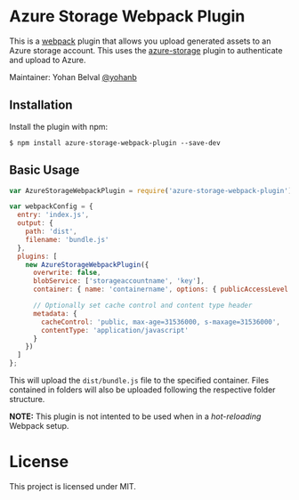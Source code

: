 Azure Storage Webpack Plugin
===================

This is a [webpack](http://webpack.github.io/) plugin that allows you upload generated assets to an Azure storage account.
This uses the [azure-storage](https://www.npmjs.com/package/azure-storage) plugin to authenticate and upload to Azure.

Maintainer: Yohan Belval [@yohanb](https://github.com/yohanb)

Installation
------------
Install the plugin with npm:
```shell
$ npm install azure-storage-webpack-plugin --save-dev
```

Basic Usage
-----------

```javascript
var AzureStorageWebpackPlugin = require('azure-storage-webpack-plugin');

var webpackConfig = {
  entry: 'index.js',
  output: {
    path: 'dist',
    filename: 'bundle.js'
  },
  plugins: [
    new AzureStorageWebpackPlugin({
      overwrite: false,
      blobService: ['storageaccountname', 'key'],
      container: { name: 'containername', options: { publicAccessLevel: 'blob' }},

      // Optionally set cache control and content type header
      metadata: {
        cacheControl: 'public, max-age=31536000, s-maxage=31536000',
        contentType: 'application/javascript'
      }
    })
  ]
};
```

This will upload the `dist/bundle.js` file to the specified container.
Files contained in folders will also be uploaded following the respective folder structure.

**NOTE:** This plugin is not intented to be used when in a _hot-reloading_ Webpack setup.

# License

This project is licensed under MIT.

